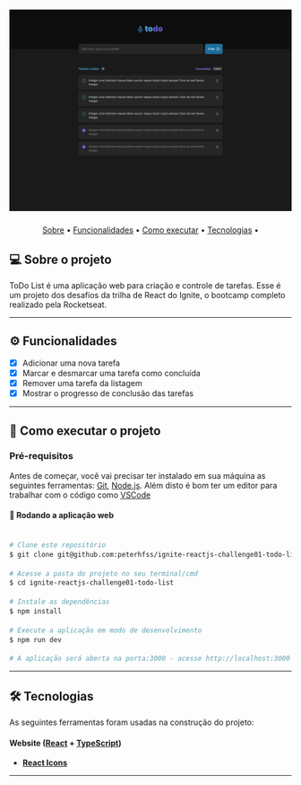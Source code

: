 
<h1 align="center">
    <img alt="ToDo List" src="./src/assets/banner.jpg" />
</h1>


<p align="center">
 <a href="#-sobre-o-projeto">Sobre</a> •
 <a href="#-funcionalidades">Funcionalidades</a> •
 <a href="#-como-executar-o-projeto">Como executar</a> • 
 <a href="#-tecnologias">Tecnologias</a> • 
</p>


## 💻 Sobre o projeto

ToDo List é uma aplicação web para criação e controle de tarefas.
Esse é um projeto dos desafios da trilha de React do Ignite, o bootcamp completo realizado pela Rocketseat. 

---

## ⚙️ Funcionalidades

- [x] Adicionar uma nova tarefa
- [x] Marcar e desmarcar uma tarefa como concluída
- [x] Remover uma tarefa da listagem
- [x] Mostrar o progresso de conclusão das tarefas
---


## 🚀 Como executar o projeto

### Pré-requisitos

Antes de começar, você vai precisar ter instalado em sua máquina as seguintes ferramentas:
[Git](https://git-scm.com), [Node.js](https://nodejs.org/en/). 
Além disto é bom ter um editor para trabalhar com o código como [VSCode](https://code.visualstudio.com/)


#### 🧭 Rodando a aplicação web

```bash

# Clone este repositório
$ git clone git@github.com:peterhfss/ignite-reactjs-challenge01-todo-list.git

# Acesse a pasta do projeto no seu terminal/cmd
$ cd ignite-reactjs-challenge01-todo-list

# Instale as dependências
$ npm install

# Execute a aplicação em modo de desenvolvimento
$ npm run dev

# A aplicação será aberta na porta:3000 - acesse http://localhost:3000

```

---

## 🛠 Tecnologias

As seguintes ferramentas foram usadas na construção do projeto:

#### **Website**  ([React](https://reactjs.org/)  +  [TypeScript](https://www.typescriptlang.org/))


-   **[React Icons](https://react-icons.github.io/react-icons/)**


---